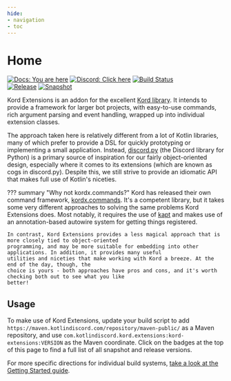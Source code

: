 ```yaml
---
hide:
- navigation
- toc
---
```


# Home

[![Docs: You are here](https://img.shields.io/static/v1?label=Docs&message=You%20are%20here&color=7289DA&style=for-the-badge&logo=read-the-docs)](https://kord-extensions.docs.kotlindiscord.com/) [![Discord: Click here](https://img.shields.io/static/v1?label=Discord&message=Click%20here&color=7289DA&style=for-the-badge&logo=discord)](https://discord.gg/gjXqqCS) [![Build Status](https://img.shields.io/github/workflow/status/Kotlin-Discord/kord-extensions/CI/root?logo=github&style=for-the-badge)](https://github.com/Kotlin-Discord/kord-extensions/actions?query=workflow%3ACI+branch%3Aroot) <br />
[![Release](https://img.shields.io/nexus/r/com.kotlindiscord.kord.extensions/kord-extensions?nexusVersion=3&logo=gradle&color=blue&label=Release&server=https%3A%2F%2Fmaven.kotlindiscord.com&style=for-the-badge)](https://maven.kotlindiscord.com/#browse/browse:maven-releases:com%2Fkotlindiscord%2Fkord%2Fextensions%2Fkord-extensions) [![Snapshot](https://img.shields.io/nexus/s/com.kotlindiscord.kord.extensions/kord-extensions?logo=gradle&color=orange&label=Snapshot&server=https%3A%2F%2Fmaven.kotlindiscord.com&style=for-the-badge)](https://maven.kotlindiscord.com/#browse/browse:maven-snapshots:com%2Fkotlindiscord%2Fkord%2Fextensions%2Fkord-extensions)

Kord Extensions is an addon for the excellent [Kord library](https://github.com/kordlib/kord). It intends to provide a
framework for larger bot projects, with easy-to-use commands, rich argument parsing and event handling, wrapped up 
into individual extension classes.

The approach taken here is relatively different from a lot of Kotlin libraries, many of which prefer to provide a DSL 
for quickly prototyping or implementing a small application. Instead, 
[discord.py](https://github.com/Rapptz/discord.py) (the Discord library for Python) is a primary source of inspiration 
for our fairly object-oriented design, especially where it comes to its extensions (which are known as cogs in 
discord.py). Despite this, we still strive to provide an idiomatic API that makes full use of Kotlin's niceties.

??? summary "Why not kordx.commands?"
    Kord has released their own command framework, [kordx.commands](https://github.com/kordlib/kordx.commands). It's 
    a competent library, but it takes some very different approaches to solving the same problems Kord Extensions does. 
    Most  notably, it requires the use of [kapt](https://kotlinlang.org/docs/reference/kapt.html) and makes use of an
    annotation-based autowire system for getting things registered.

    In contrast, Kord Extensions provides a less magical approach that is more closely tied to object-oriented
    programming, and may be more suitable for embedding into other applications. In addition, it provides many useful
    utilities and niceties that make working with Kord a breeze. At the end of the day, though, the
    choice is yours - both approaches have pros and cons, and it's worth checking both out to see what you like
    better!

## Usage

To make use of Kord Extensions, update your build script to add
`https://maven.kotlindiscord.com/repository/maven-public/` as a Maven repository, and use 
`com.kotlindiscord.kord.extensions:kord-extensions:VERSION` as the Maven coordinate. Click on the badges at the top
of this page to find a full list of all snapshot and release versions.

For more specific directions for individual build systems, [take a look at the Getting Started guide](/getting-started).

